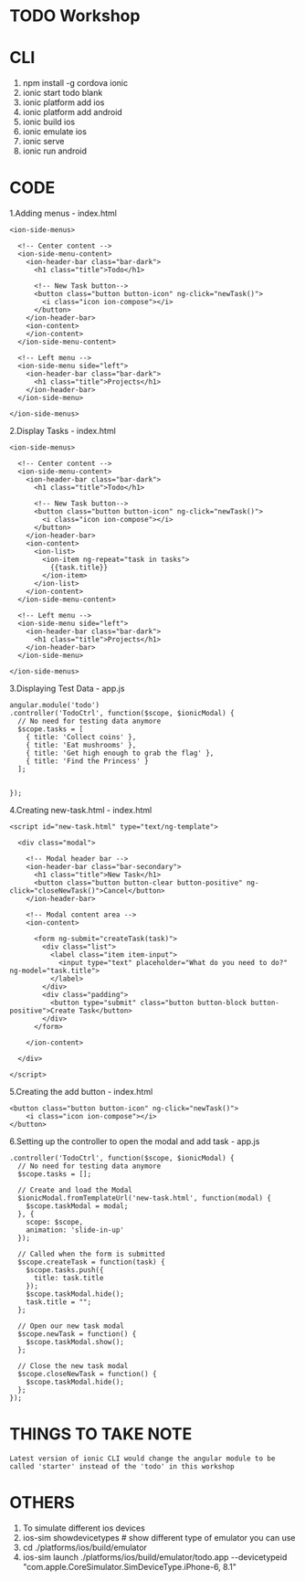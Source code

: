 TODO Workshop
=========================

CLI
=========================
1. npm install -g cordova ionic
2. ionic start todo blank
2. ionic platform add ios
3. ionic platform add android
4. ionic build ios
5. ionic emulate ios
6. ionic serve
7. ionic run android


CODE
========================
1.Adding menus - index.html
```
<ion-side-menus>

  <!-- Center content -->
  <ion-side-menu-content>
	<ion-header-bar class="bar-dark">
	  <h1 class="title">Todo</h1>

	  <!-- New Task button-->
	  <button class="button button-icon" ng-click="newTask()">
		<i class="icon ion-compose"></i>
	  </button>
	</ion-header-bar>
	<ion-content>
	</ion-content>
  </ion-side-menu-content>

  <!-- Left menu -->
  <ion-side-menu side="left">
	<ion-header-bar class="bar-dark">
	  <h1 class="title">Projects</h1>
	</ion-header-bar>
  </ion-side-menu>

</ion-side-menus>
```
2.Display Tasks - index.html
```
<ion-side-menus>

  <!-- Center content -->
  <ion-side-menu-content>
	<ion-header-bar class="bar-dark">
	  <h1 class="title">Todo</h1>

	  <!-- New Task button-->
	  <button class="button button-icon" ng-click="newTask()">
		<i class="icon ion-compose"></i>
	  </button>
	</ion-header-bar>
	<ion-content>
	  <ion-list>
		<ion-item ng-repeat="task in tasks">
		  {{task.title}}
		</ion-item>
	  </ion-list>
	</ion-content>
  </ion-side-menu-content>

  <!-- Left menu -->
  <ion-side-menu side="left">
	<ion-header-bar class="bar-dark">
	  <h1 class="title">Projects</h1>
	</ion-header-bar>
  </ion-side-menu>

</ion-side-menus>
```
3.Displaying Test Data - app.js
```
angular.module('todo')
.controller('TodoCtrl', function($scope, $ionicModal) {
  // No need for testing data anymore
  $scope.tasks = [
	{ title: 'Collect coins' },
	{ title: 'Eat mushrooms' },
	{ title: 'Get high enough to grab the flag' },
	{ title: 'Find the Princess' }
  ];


});

```
4.Creating new-task.html - index.html
```
<script id="new-task.html" type="text/ng-template">

  <div class="modal">

	<!-- Modal header bar -->
	<ion-header-bar class="bar-secondary">
	  <h1 class="title">New Task</h1>
	  <button class="button button-clear button-positive" ng-click="closeNewTask()">Cancel</button>
	</ion-header-bar>

	<!-- Modal content area -->
	<ion-content>

	  <form ng-submit="createTask(task)">
		<div class="list">
		  <label class="item item-input">
			<input type="text" placeholder="What do you need to do?" ng-model="task.title">
		  </label>
		</div>
		<div class="padding">
		  <button type="submit" class="button button-block button-positive">Create Task</button>
		</div>
	  </form>

	</ion-content>

  </div>

</script>
```
5.Creating the add button - index.html
```
<button class="button button-icon" ng-click="newTask()">
	<i class="icon ion-compose"></i>
</button>
```
6.Setting up the controller to open the modal and add task - app.js
```
.controller('TodoCtrl', function($scope, $ionicModal) {
  // No need for testing data anymore
  $scope.tasks = [];

  // Create and load the Modal
  $ionicModal.fromTemplateUrl('new-task.html', function(modal) {
	$scope.taskModal = modal;
  }, {
	scope: $scope,
	animation: 'slide-in-up'
  });

  // Called when the form is submitted
  $scope.createTask = function(task) {
	$scope.tasks.push({
	  title: task.title
	});
	$scope.taskModal.hide();
	task.title = "";
  };

  // Open our new task modal
  $scope.newTask = function() {
	$scope.taskModal.show();
  };

  // Close the new task modal
  $scope.closeNewTask = function() {
	$scope.taskModal.hide();
  };
});

```
THINGS TO TAKE NOTE
============================
```
Latest version of ionic CLI would change the angular module to be called 'starter' instead of the 'todo' in this workshop

```

OTHERS
================
1. To simulate different ios devices
  1. ios-sim showdevicetypes # show different type of emulator you can use
  2. cd ./platforms/ios/build/emulator
  3. ios-sim launch ./platforms/ios/build/emulator/todo.app --devicetypeid "com.apple.CoreSimulator.SimDeviceType.iPhone-6, 8.1"
